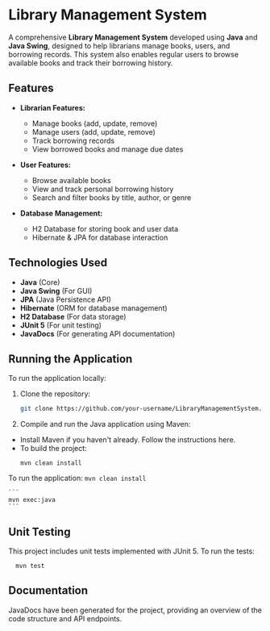 # Library Management System

A comprehensive **Library Management System** developed using **Java** and **Java Swing**, designed to help librarians manage books, users, and borrowing records. This system also enables regular users to browse available books and track their borrowing history.

## Features

- **Librarian Features:**
  - Manage books (add, update, remove)
  - Manage users (add, update, remove)
  - Track borrowing records
  - View borrowed books and manage due dates

- **User Features:**
  - Browse available books
  - View and track personal borrowing history
  - Search and filter books by title, author, or genre

- **Database Management:**
  - H2 Database for storing book and user data
  - Hibernate & JPA for database interaction

## Technologies Used

- **Java** (Core)
- **Java Swing** (For GUI)
- **JPA** (Java Persistence API)
- **Hibernate** (ORM for database management)
- **H2 Database** (For data storage)
- **JUnit 5** (For unit testing)
- **JavaDocs** (For generating API documentation)

## Running the Application

To run the application locally:

1. Clone the repository:
   ```bash
   git clone https://github.com/your-username/LibraryManagementSystem.git && cd LibraryManagementSystem
2. Compile and run the Java application using Maven:
  - Install Maven if you haven't already. Follow the instructions here.
  - To build the project:
    ```
    mvn clean install
    ```
    
  To run the application:
     ```
    mvn clean install
    ```

    ```
    mvn exec:java
    ```
    
## Unit Testing

This project includes unit tests implemented with JUnit 5. To run the tests:
  ```
    mvn test
  ```

## Documentation

JavaDocs have been generated for the project, providing an overview of the code structure and API endpoints.
